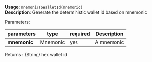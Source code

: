 **Usage**: `mnemonicToWalletId(mnemonic)`    
**Description**: Generate the deterministic wallet id based on mnemonic

Parameters: 

| parameters        | type          | required       | Description                                      |  
|-------------------|---------------|----------------| -------------------------------------------------|
| **mnemonic**      | Mnemonic      | yes            | A mnemonic                                       |

Returns : {String} hex wallet id
